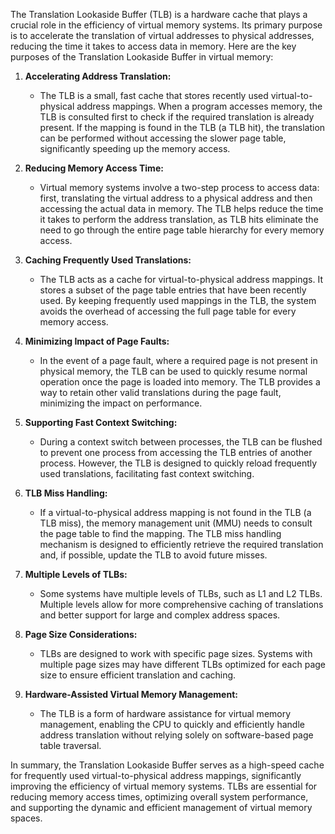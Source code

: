 The Translation Lookaside Buffer (TLB) is a hardware cache that plays a crucial role in the efficiency of virtual memory systems. Its primary purpose is to accelerate the translation of virtual addresses to physical addresses, reducing the time it takes to access data in memory. Here are the key purposes of the Translation Lookaside Buffer in virtual memory:

1. **Accelerating Address Translation:**
   - The TLB is a small, fast cache that stores recently used virtual-to-physical address mappings. When a program accesses memory, the TLB is consulted first to check if the required translation is already present. If the mapping is found in the TLB (a TLB hit), the translation can be performed without accessing the slower page table, significantly speeding up the memory access.

2. **Reducing Memory Access Time:**
   - Virtual memory systems involve a two-step process to access data: first, translating the virtual address to a physical address and then accessing the actual data in memory. The TLB helps reduce the time it takes to perform the address translation, as TLB hits eliminate the need to go through the entire page table hierarchy for every memory access.

3. **Caching Frequently Used Translations:**
   - The TLB acts as a cache for virtual-to-physical address mappings. It stores a subset of the page table entries that have been recently used. By keeping frequently used mappings in the TLB, the system avoids the overhead of accessing the full page table for every memory access.

4. **Minimizing Impact of Page Faults:**
   - In the event of a page fault, where a required page is not present in physical memory, the TLB can be used to quickly resume normal operation once the page is loaded into memory. The TLB provides a way to retain other valid translations during the page fault, minimizing the impact on performance.

5. **Supporting Fast Context Switching:**
   - During a context switch between processes, the TLB can be flushed to prevent one process from accessing the TLB entries of another process. However, the TLB is designed to quickly reload frequently used translations, facilitating fast context switching.

6. **TLB Miss Handling:**
   - If a virtual-to-physical address mapping is not found in the TLB (a TLB miss), the memory management unit (MMU) needs to consult the page table to find the mapping. The TLB miss handling mechanism is designed to efficiently retrieve the required translation and, if possible, update the TLB to avoid future misses.

7. **Multiple Levels of TLBs:**
   - Some systems have multiple levels of TLBs, such as L1 and L2 TLBs. Multiple levels allow for more comprehensive caching of translations and better support for large and complex address spaces.

8. **Page Size Considerations:**
   - TLBs are designed to work with specific page sizes. Systems with multiple page sizes may have different TLBs optimized for each page size to ensure efficient translation and caching.

9. **Hardware-Assisted Virtual Memory Management:**
   - The TLB is a form of hardware assistance for virtual memory management, enabling the CPU to quickly and efficiently handle address translation without relying solely on software-based page table traversal.

In summary, the Translation Lookaside Buffer serves as a high-speed cache for frequently used virtual-to-physical address mappings, significantly improving the efficiency of virtual memory systems. TLBs are essential for reducing memory access times, optimizing overall system performance, and supporting the dynamic and efficient management of virtual memory spaces.
